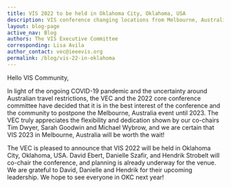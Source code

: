 ```yaml
---
title: VIS 2022 to be held in Oklahoma City, Oklahoma, USA
description: VIS conference changing locations from Melbourne, Australia, to Oklahoma, USA
layout: blog-page
active_nav: Blog
authors: The VIS Executive Committee
corresponding: Lisa Avila
author_contact: vec@ieeevis.org
permalink: /blog/vis-22-in-oklahoma
---
```


Hello VIS Community,

In light of the ongoing COVID-19 pandemic and the uncertainty around Australian travel restrictions, the VEC and the 2022 core conference committee have decided that it is in the best interest of the conference and the community to postpone the Melbourne, Australia event until 2023. The VEC truly appreciates the flexibility and dedication shown by our co-chairs Tim Dwyer, Sarah Goodwin and Michael Wybrow, and we are certain that VIS 2023 in Melbourne, Australia will be worth the wait! 

The VEC is pleased to announce that VIS 2022 will be held in Oklahoma City, Oklahoma, USA. David Ebert, Danielle Szafir, and Hendrik Strobelt will co-chair the conference, and planning is already underway for the venue. We are grateful to David, Danielle and Hendrik for their upcoming leadership. We hope to see everyone in OKC next year!

